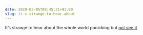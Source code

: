 ```yaml
---
date: 2020-03-05T08:45:31+01:00
slug: it-s-strange-to-hear-about
---
```

It’s strange to hear about the whole world panicking but [not see it](https://nltimes.nl/2020/03/05/netherlands-residents-panicked-coronavirus-survey).

